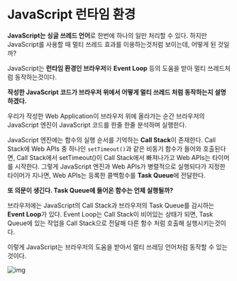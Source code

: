 # JavaScript 런타임 환경

**JavaScript는 싱글 쓰레드 언어**로 한번에 하나의 일만 처리할 수 있다. 하지만 JavaScript를 사용할 때 멀티 쓰레드 효과를 이용하는것처럼 보이는데, 어떻게 된 것일까?

JavaScript는 **런타임 환경인 브라우저**와 **Event Loop** 등의 도움을 받아 멀티 쓰레드처럼 동작하는것이다.

**작성한 JavaScript 코드가 브라우저 위에서 어떻게 멀티 쓰레드 처럼 동작하는지 설명하겠다.**

우리가 작성한 Web Application이 브라우저 위에 올라가는 순간 브라우저의 JavaScript 엔진이 JavaScript 코드를 한줄 한줄 분석하며 실행한다.

JavaScript 엔진에는 함수의 실행 순서를 기억하는 **Call Stack**이 존재한다. Call Stack에 Web APIs 중 하나인 `setTimeout()`과 같은 비동기 함수가 들어와 호출된다면, Call Stack에서 setTimeout()이 Call Stack에서 빠져나가고 Web APIs는 타이머를 시작한다. 그렇게 JavaScript 엔진과 Web APIs가 병렬적으로 실행되다가 지정한 타이머가 지나면, Web APIs는 등록한 콜백함수를 **Task Queue**에 전달한다.

**또 의문이 생긴다. Task Queue에 들어온 함수는 언제 실행될까?**

브라우저에는 JavaScript의 Call Stack과 브라우저의 Task Queue를 감시하는 **Event Loop**가 있다.
Event Loop는 Call Stack이 비어있는 상태가 되면, Task Queue에 있는 작업을 Call Stack으로 전달해 다른 함수 처럼 호출해 실행시키는것이다.

이렇게 JavaScript는 브라우저의 도움을 받아서 멀티 쓰레딩 언어처럼 동작할 수 있는것이다.

![img](https://youngseokim-kr.github.io/react/images/2022-03-11-react_Til07/image-20220311153622069.png)
